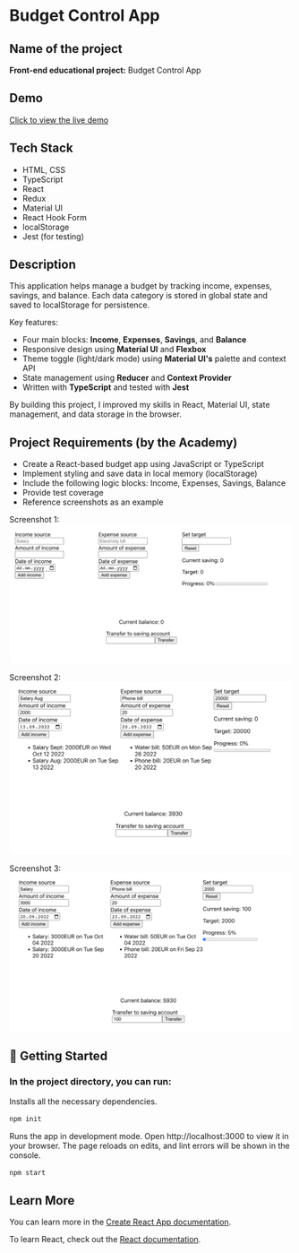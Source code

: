 # Budget Control App

## Name of the project

**Front-end educational project:** Budget Control App

## Demo

[Click to view the live demo](https://cah4o.github.io/Integrify-Finland-BoF-budget-control-app/)

## Tech Stack

- HTML, CSS
- TypeScript
- React
- Redux
- Material UI
- React Hook Form
- localStorage
- Jest (for testing)

## Description

This application helps manage a budget by tracking income, expenses, savings, and balance. Each data category is stored in global state and saved to localStorage for persistence.

Key features:

- Four main blocks: **Income**, **Expenses**, **Savings**, and **Balance**
- Responsive design using **Material UI** and **Flexbox**
- Theme toggle (light/dark mode) using **Material UI's** palette and context API
- State management using **Reducer** and **Context Provider**
- Written with **TypeScript** and tested with **Jest**

By building this project, I improved my skills in React, Material UI, state management, and data storage in the browser.

## Project Requirements (by the Academy)

- Create a React-based budget app using JavaScript or TypeScript
- Implement styling and save data in local memory (localStorage)
- Include the following logic blocks: Income, Expenses, Savings, Balance
- Provide test coverage
- Reference screenshots as an example

Screenshot 1:
![Screenshot 1](media/Screenshot_2022-10-10_at_17.26.52.png)

Screenshot 2:
![Screenshot 2](media/Screenshot_2022-10-10_at_17.28.16.png)

Screenshot 3:
![Screenshot 3](media/Screenshot_2022-10-10_at_17.44.06.png)

## 🚀 Getting Started

### In the project directory, you can run:

Installs all the necessary dependencies.

```bash
npm init
```

Runs the app in development mode. Open http://localhost:3000 to view it in your browser. The page reloads on edits, and lint errors will be shown in the console.

```bash
npm start
```

## Learn More

You can learn more in the [Create React App documentation](https://facebook.github.io/create-react-app/docs/getting-started).

To learn React, check out the [React documentation](https://reactjs.org/).
